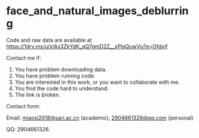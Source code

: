 # face_and_natural_images_deblurring

Code and raw data are available at <https://1drv.ms/u/s!As3ZkYdK_qQ7gmD2Z__xPlqQuwVu?e=Ofdxjf>.

Contact me if:

1. You have problem downloading data.
2. You have problem running code.
3. You are interested in this work, or you want to collaborate with me.
4. You find the code hard to understand.
5. The link is broken.

Contact form:

   Email: miaosi2018@sari.ac.cn (academic), 2904661326@qq.com (personal)

   QQ: 2904661326.